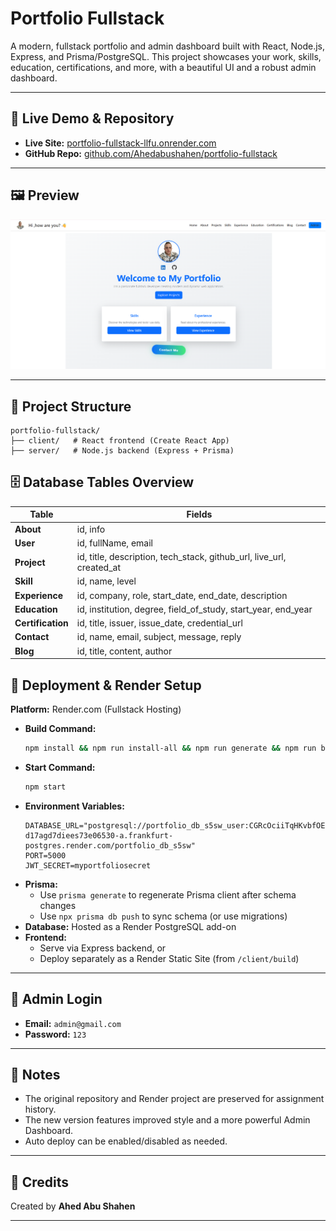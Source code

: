 # Portfolio Fullstack

A modern, fullstack portfolio and admin dashboard built with React, Node.js, Express, and Prisma/PostgreSQL. This project showcases your work, skills, education, certifications, and more, with a beautiful UI and a robust admin dashboard.

---

## 🚀 Live Demo & Repository

- **Live Site:** [portfolio-fullstack-llfu.onrender.com](https://portfolio-fullstack-llfu.onrender.com)
- **GitHub Repo:** [github.com/Ahedabushahen/portfolio-fullstack](https://github.com/Ahedabushahen/portfolio-fullstack)

---

## 🖼️ Preview

![Portfolio Homepage](client/src/assets/portfolio-homepage.png)

---

## 📁 Project Structure

```
portfolio-fullstack/
├── client/   # React frontend (Create React App)
├── server/   # Node.js backend (Express + Prisma)
```

## 🗄️ Database Tables Overview

| Table         | Fields                                                                 |
|---------------|------------------------------------------------------------------------|
| **About**     | id, info                                                               |
| **User**      | id, fullName, email                                                    |
| **Project**   | id, title, description, tech_stack, github_url, live_url, created_at   |
| **Skill**     | id, name, level                                                        |
| **Experience**| id, company, role, start_date, end_date, description                   |
| **Education** | id, institution, degree, field_of_study, start_year, end_year          |
| **Certification** | id, title, issuer, issue_date, credential_url                      |
| **Contact**   | id, name, email, subject, message, reply                               |
| **Blog**      | id, title, content, author                                             |


## 🔧 Deployment & Render Setup

**Platform:** Render.com (Fullstack Hosting)

- **Build Command:**
  ```sh
  npm install && npm run install-all && npm run generate && npm run build
  ```
- **Start Command:**
  ```sh
  npm start
  ```
- **Environment Variables:**
  ```env
  DATABASE_URL="postgresql://portfolio_db_s5sw_user:CGRcOciiTqHKvbfOE3xhGRrFj9l7QOft@dpg-d17agd7diees73e06530-a.frankfurt-postgres.render.com/portfolio_db_s5sw"
  PORT=5000
  JWT_SECRET=myportfoliosecret
  ```
- **Prisma:**
  - Use `prisma generate` to regenerate Prisma client after schema changes
  - Use `npx prisma db push` to sync schema (or use migrations)
- **Database:** Hosted as a Render PostgreSQL add-on
- **Frontend:**
  - Serve via Express backend, or
  - Deploy separately as a Render Static Site (from `/client/build`)

---

## 🔑 Admin Login

- **Email:** `admin@gmail.com`
- **Password:** `123`

---

## 📝 Notes

- The original repository and Render project are preserved for assignment history.
- The new version features improved style and a more powerful Admin Dashboard.
- Auto deploy can be enabled/disabled as needed.

---

## 🙏 Credits

Created by **Ahed Abu Shahen**

---

